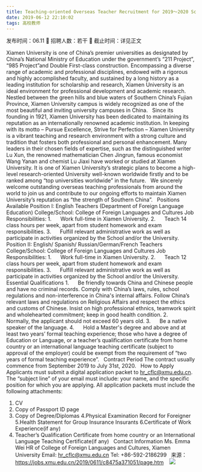 ```yaml
---
title: Teaching-oriented Overseas Teacher Recruitment for 2019～2020 School Year（2019.06）
date: 2019-06-12 22:10:02
tags: 高校教师
---
```

发布时间：06.11   🌟   招聘人数：若干   🌈   截止时间：详见正文
<!-- more -->
Xiamen University is one of China’s premier universities as designated by China’s National Ministry of Education under the government’s “211 Project”, “985 Project”and Double First-class construction. Encompassing a diverse range of academic and professional disciplines, endowed with a rigorous and highly accomplished faculty, and sustained by a long history as a leading institution for scholarship and research, Xiamen University is an ideal environment for professional development and academic research. Nestled between the green hills and blue waters of Southern China’s Fujian Province, Xiamen University campus is widely recognized as one of the most beautiful and inviting university campuses in China. 
 
Since its founding in 1921, Xiamen University has been dedicated to maintaining its reputation as an internationally renowned academic institution. In keeping with its motto – Pursue Excellence, Strive for Perfection – Xiamen University is a vibrant teaching and research environment with a strong culture and tradition that fosters both professional and personal enhancement. Many leaders in their chosen fields of expertise, such as the distinguished writer Lu Xun, the renowned mathematician Chen Jingrun, famous economist Wang Yanan and chemist Lu Jiaxi have worked or studied at Xiamen University. It is one of Xiamen University’s strategic plans to become a high-level research-oriented University well-known worldwide firstly and to be ranked among “top universities worldwide” in the future.
 
We sincerely welcome outstanding overseas teaching professionals from around the world to join us and contribute to our ongoing efforts to maintain Xiamen University’s reputation as “the strength of Southern China”.
 
Positions Available
Position I: English Teachers (Department of Foreign Language Education)
College/School: College of Foreign Languages and Cultures
Job Responsibilities:
1.      Work full-time in Xiamen University.
2.      Teach 14 class hours per week, apart from student homework and exam responsibilities.
3.      Fulfill relevant administrative work as well as participate in activities organized by the School and/or the University.
 
Position II: English/ Spanish/ Russian/German/French Teachers 
College/School: College of Foreign Languages and Cultures
Job Responsibilities:
1.      Work full-time in Xiamen University.
2.      Teach 12 class hours per week, apart from student homework and exam responsibilities.
3.      Fulfill relevant administrative work as well as participate in activities organized by the School and/or the University.
 
Essential Qualifications
1.      Be friendly towards China and Chinese people and have no criminal records. Comply with China’s laws, rules, school regulations and non-interference in China's internal affairs. Follow China’s relevant laws and regulations on Religious Affairs and respect the ethics and customs of Chinese. Insist on high professional ethnics, teamwork spirit and wholehearted commitment; keep in good health condition.
2.      Normally, the applicant should not exceed 60 years old.
3.      Be a native speaker of the language. 
4.      Hold a Master's degree and above and at least two years’ formal teaching experience; those who have a degree of Education or Language, or a teacher’s qualification certificate from home country or an international language teaching certificate (subject to approval of the employer) could be exempt from the requirement of “two years of formal teaching experience”.
 
Contract Period
The contract usually commence from September 2019 to July 31st, 2020.
 
How to Apply
Applicants must submit a digital application packet to hr_cflc@xmu.edu.cn. 
The “subject line” of your email must include: your name, and the specific position for which you are applying. All application packets must include the following attachments:
1. CV
2. Copy of Passport ID page
3. Copy of Degree/Diplomas
4.Physical Examination Record for Foreigner
5.Health Statement for Group Insurance Insurants
6.Certificate of Work Experience(if any)
7. Teacher’s Qualification Certificate from home country or an International Language Teaching Certificate(if any)
 
Contact Information
Ms. Emma Wei 
HR of College of Foreign Languages and Cultures, Xiamen University
Email: hr_cflc@xmu.edu.cn 
Tel: +86-592-2186299
 
来源：
https://jobs.xmu.edu.cn/2019/0611/c8475a371051/page.htm
 
 ![](https://cdn.weiweiblog.cn/20181015134814.png)